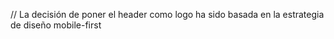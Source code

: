 // La decisión de poner el header como logo ha sido basada en la estrategia de diseño  mobile-first
